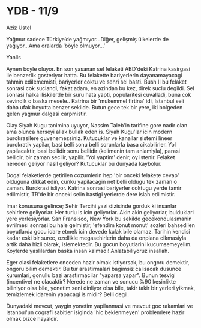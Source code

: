 # YDB - 11/9

Aziz Ustel

Yağmur sadece Türkiye’de yağmıyor...Diğer, gelişmiş ülkelerde de yağıyor...Ama oralarda ‘böyle olmuyor...’

Yanlis

Aynen boyle oluyor. En son yasanan sel felaketi ABD'deki Katrina kasirgasi ile benzerlik gosteriyor hatta. Bu felakette bariyerlerin dayanamayacagi tahmin edilememisti, bariyerler coktu ve sehri sel basti. Bush II bu felaket sonrasi cok suclandi, fakat adam, en azindan bu kez, direk suclu degildi. Sel sonrasi halka iliskilerde bir suru hata yapti, popularitesi cuvalladi, buna cok sevindik o baska mesele.. Katrina bir 'mukemmel firtina' idi, Istanbul seli daha ufak boyutta benzer sekilde. Butun gece tek bir yere, iki bolgeden gelen yagmur dalgasi carpmistir.

Olay Siyah Kugu tanimina uyuyor, Nassim Taleb'in tarifine gore nadir olan ama olunca herseyi allak bullak eden is. Siyah Kugu'lar icin modern burokrasilere guvenemezsiniz. Kutucuklar ve kanallar sistemi lineer burokratik yapilar, basi belli sonu belli sorunlarla basa cikabilirler. Yol yapilacaktir, basi bellidir sonu bellidir (kelimenin tam anlamiyla), parasi bellidir, bir zaman secilir, yapilir. 'Yol yaptim' denir, oy istenir. Felaket nereden geliyor nasil geliyor? Kutucuklar bu dunyada kaybolur.

Dogal felaketlerde getirilen cozumlerin hep 'bir onceki felakete cevap' olduguna dikkat edin, cunku yapilacagin net belli oldugu tek zaman o zaman. Burokrasi isliyor. Katrina sonrasi bariyerler coktugu yerde tamir edilmistir, TR'de bir onceki selin bastigi yerlerde dere islah edilmistir.

Imar konusuna gelince; Sehir Tercihi yazi dizisinde gorduk ki insanlar sehirlere geliyorlar. Her turlu is icin geliyorlar. Akin akin geliyorlar, bulduklari yere yerlesiyorlar. San Fransisco, New York bu sekilde gecekondulasmanin evrilmesi sonrasi bu hale gelmistir, 'efendim konut monut' sozleri bahsedilen boyutlarda gocu idare etmek icin devede kulak bile olamaz. Tarihin kendisi kadar eski bir surec, ozellikle megasehirlerin daha da onplana cikmasiyla artik daha hizli olarak, islemektedir. Bu gocun boyutlarini kucumsemeyelim. Koylerde yaslilardan baska insan kalmadi! Anlatabiliyoruz insallah.

Eger olasi felaketlere onceden hazir olmak istiyorsak, bu ongoru demektir, ongoru bilim demektir. Bu tur arastirmalari bagimsiz calisacak dusunce kurumlari, gonullu bazi arastirmacilar "yaparsa yapar". Bunun tesvigi (incentive) ne olacaktir? Nerede ne zaman ve sonucu %90 kesinlikte biliniyor olsa bile, yonetim seni dinliyor olsa bile, takir takir bir yerleri yikmak, temizlemek idarenin yapacagi is midir? Belli degil.

Dunyadaki mevcut, yaygin yonetim yapilanmasi ve mevcut goc rakamlari ve Istanbul'un cografi sabitler isiginda 'hic beklenmeyen' problemlere hazir olmak bizce hayaldir.
